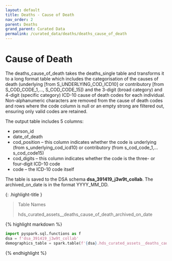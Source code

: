 ```yaml
---
layout: default
title: Deaths - Cause of Death
nav_order: 2
parent: Deaths
grand_parent: Curated Data
permalink: /curated_data/deaths/deaths_cause_of_death
---
```


# Cause of Death

The deaths_cause_of_death takes the deaths_single table and transforms it to a long format table which includes the categorisation of the causes of death (underlying [from S_UNDERLYING_COD_ICD10] or contributory [from S_COD_CODE_1,…, S_COD_CODE_15]) and the 3-digit (broad category) and 4-digit (specific category) ICD-10 cause of death codes for each individual. Non-alphanumeric characters are removed from the cause of death codes and rows where the code column is null or an empty strong are filtered out, ensuring only valid codes are retained.

The output table includes 5 columns:
-	person_id
-	date_of_death
-	cod_position – this column indicates whether the code is underlying (from s_underlying_cod_icd10) or contributory (from s_cod_code_1,…s_cod_code15)
-	cod_digits – this column indicates whether the code is the three- or four-digit ICD-10 code
-	code – the ICD-10 code itself

The table is saved to the DSA schema **dsa_391419_j3w9t_collab**. The archived_on_date is in the format YYYY_MM_DD.

{: .highlight-title }
> Table Names
>
> >
> hds_curated_assets__deaths_cause_of_death_archived_on_date
> 

{% highlight markdown %}
```python
import pyspark.sql.functions as f
dsa = f'dsa_391419_j3w9t_collab'
demographics_table = spark.table(f'{dsa}.hds_curated_assets__deaths_cause_of_death_2024_10_01')
```
{% endhighlight %}
